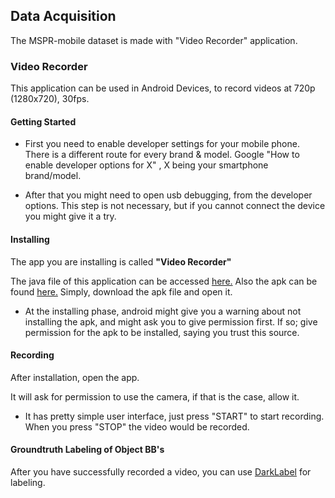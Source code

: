 ## Data Acquisition

The MSPR-mobile dataset is made with "Video Recorder" application.

### Video Recorder

This application can be used in Android Devices, to record videos at 720p (1280x720), 30fps.

#### Getting Started

- First you need to enable developer settings for your mobile phone. There is a different route for every brand & model. Google "How to enable developer options for X" , X being your smartphone brand/model.

- After that you might need to open usb debugging, from the developer options. This step is not necessary, but if you cannot connect the device you might give it a try.

#### Installing

The app you are installing is called **"Video Recorder"**

The java file of this application can be accessed [here.](https://github.com/msprITU/MobileTracking/blob/master/MSPR-mobile/datacq/MainActivity.java) Also the apk can be found [here.](https://github.com/msprITU/MobileTracking/blob/master/MSPR-mobile/datacq/VideoRecorder.apk) Simply, download the apk file and open it.

- At the installing phase, android might give you a warning about not installing the apk, and might ask you to give permission first. If so; give permission for the apk to be installed, saying you trust this source.

#### Recording

After installation, open the app.

It will ask for permission to use the camera, if that is the case, allow it.

- It has pretty simple user interface, just press "START" to start recording. When you press "STOP" the video would be recorded.


#### Groundtruth Labeling of Object BB's

After you have successfully recorded a video, you can use [DarkLabel](https://darkpgmr.tistory.com/16) for labeling.

